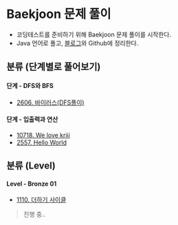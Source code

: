 # Baekjoon 문제 풀이
  
+ 코딩테스트를 준비하기 위해 Baekjoon 문제 풀이를 시작한다.
+ Java 언어로 풀고, [블로그](https://kimkkoo.tistory.com/ "내 블로그")와 Github에 정리한다.  

## 분류 (단계별로 풀어보기)
#### 단계 - DFS와 BFS
>
+ [2606. 바이러스(DFS풀이)](https://github.com/MIN-04/CodingTest/blob/master/Baekjoon/Step/DFS_BFS/No2606_DFS.java "2606. 바이러스(DFS풀이)")

#### 단계 - 입출력과 연산
>
+ [10718. We love kriii](https://github.com/MIN-04/CodingTest/blob/master/Baekjoon/Step/%EC%9E%85%EC%B6%9C%EB%A0%A5%EA%B3%BC%20%EC%97%B0%EC%82%B0/No10718.java "10718. We love kriii")
+ [2557. Hello World](https://github.com/MIN-04/CodingTest/blob/master/Baekjoon/Step/%EC%9E%85%EC%B6%9C%EB%A0%A5%EA%B3%BC%20%EC%97%B0%EC%82%B0/No2557.java "2557. Hello World")

## 분류 (Level)
#### Level - Bronze 01
>
+ [1110. 더하기 사이클](https://github.com/MIN-04/CodingTest/blob/master/Baekjoon/Level/Bronze01/No1110.java "1110. 더하기 사이클")

> 진행 중..
